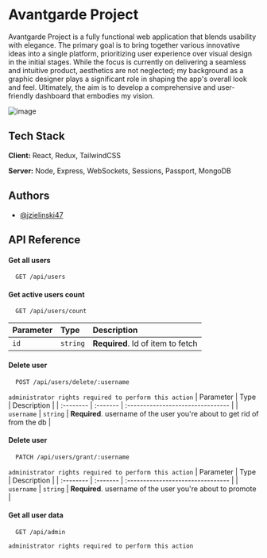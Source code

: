 # Avantgarde Project
Avantgarde Project is a fully functional web application that blends usability with elegance. The primary goal is to bring together various innovative ideas into a single platform, prioritizing user experience over visual design in the initial stages. While the focus is currently on delivering a seamless and intuitive product, aesthetics are not neglected; my background as a graphic designer plays a significant role in shaping the app's overall look and feel. Ultimately, the aim is to develop a comprehensive and user-friendly dashboard that embodies my vision.


![image](https://github.com/user-attachments/assets/2d16e2eb-0e9a-4c2d-a19b-6514758fef66)

## Tech Stack

**Client:** React, Redux, TailwindCSS

**Server:** Node, Express, WebSockets, Sessions, Passport, MongoDB


## Authors

- [@jzielinski47](https://www.github.com/jzielinski47)


## API Reference

#### Get all users

```http
  GET /api/users
```

#### Get active users count

```http
  GET /api/users/count
```

| Parameter | Type     | Description                       |
| :-------- | :------- | :-------------------------------- |
| `id`      | `string` | **Required**. Id of item to fetch |

#### Delete user

```http
  POST /api/users/delete/:username
```
`administrator rights required to perform this action`
| Parameter | Type     | Description                       |
| :-------- | :------- | :-------------------------------- |
| `username`      | `string` | **Required**. username of the user you're about to get rid of from the db |

#### Delete user

```http
  PATCH /api/users/grant/:username
```
`administrator rights required to perform this action`
| Parameter | Type     | Description                       |
| :-------- | :------- | :-------------------------------- |
| `username`      | `string` | **Required**. username of the user you're about to promote |


#### Get all user data

```http
  GET /api/admin
```
`administrator rights required to perform this action`


